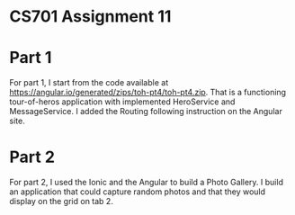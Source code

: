 # CS701 Assignment 11

# Part 1

For part 1, I start from the code available at https://angular.io/generated/zips/toh-pt4/toh-pt4.zip. That is a functioning tour-of-heros application with implemented HeroService and MessageService. I added the Routing following instruction on the Angular site. 

# Part 2

For part 2, I used the Ionic and the Angular to build a Photo Gallery. I build an application that could capture random photos and that they would display on the grid on tab 2.
